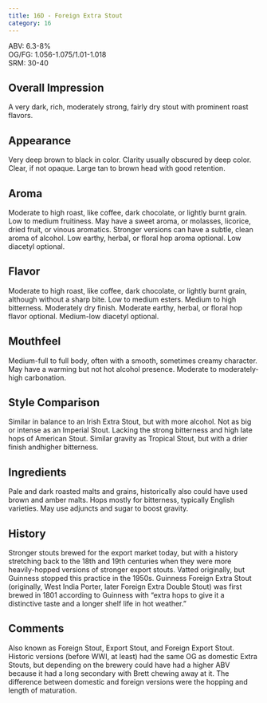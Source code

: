 ```yaml
---
title: 16D - Foreign Extra Stout
category: 16
---
```


ABV: 6.3-8%  
OG/FG: 1.056-1.075/1.01-1.018  
SRM: 30-40  

## Overall Impression
A very dark, rich, moderately strong, fairly dry stout with prominent roast flavors.

## Appearance
Very deep brown to black in color. Clarity usually obscured by deep color. Clear, if not opaque. Large tan to brown head with good retention.

## Aroma
Moderate to high roast, like coffee, dark chocolate, or lightly burnt grain. Low to medium fruitiness. May have a sweet aroma, or molasses, licorice, dried fruit, or vinous aromatics. Stronger versions can have a subtle, clean aroma of alcohol. Low earthy, herbal, or floral hop aroma optional. Low diacetyl optional.

## Flavor
Moderate to high roast, like coffee, dark chocolate, or lightly burnt grain, although without a sharp bite. Low to medium esters. Medium to high bitterness. Moderately dry finish. Moderate earthy, herbal, or floral hop flavor optional. Medium-low diacetyl optional.

## Mouthfeel
Medium-full to full body, often with a smooth, sometimes creamy character. May have a warming but not hot alcohol presence. Moderate to moderately-high carbonation.

## Style Comparison
Similar in balance to an Irish Extra Stout, but with more alcohol. Not as big or intense as an Imperial Stout. Lacking the strong bitterness and high late hops of American Stout. Similar gravity as Tropical Stout, but with a drier finish andhigher bitterness.

## Ingredients
Pale and dark roasted malts and grains, historically also could have used brown and amber malts. Hops mostly for bitterness, typically English varieties. May use adjuncts and sugar to boost gravity.

## History
Stronger stouts brewed for the export market today, but with a history stretching back to the 18th and 19th centuries when they were more heavily-hopped versions of stronger export stouts. Vatted originally, but Guinness stopped this practice in the 1950s. Guinness Foreign Extra Stout (originally, West India Porter, later Foreign Extra Double Stout) was first brewed in 1801 according to Guinness with “extra hops to give it a distinctive taste and a longer shelf life in hot weather.”

## Comments
Also known as Foreign Stout, Export Stout, and Foreign Export Stout. Historic versions (before WWI, at least) had the same OG as domestic Extra Stouts, but depending on the brewery could have had a higher ABV because it had a long secondary with Brett chewing away at it. The difference between domestic and foreign versions were the hopping and length of maturation.